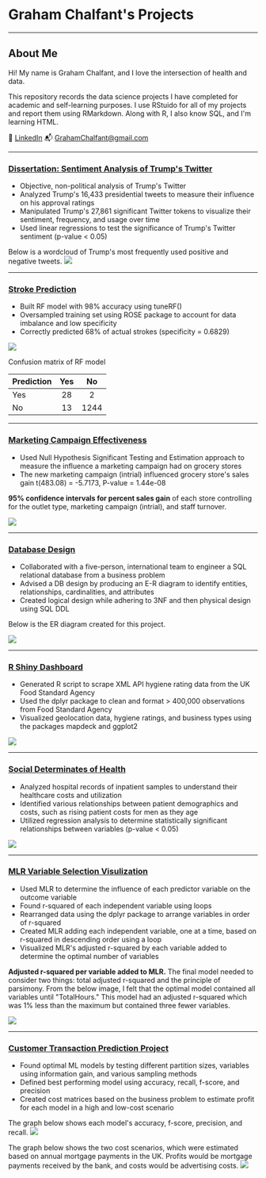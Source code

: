 # Graham Chalfant's Projects


---


## About Me
Hi! My name is Graham Chalfant, and I love the intersection of health and data. 

This repository records the data science projects I have completed for academic and self-learning purposes. I use RStuido for all of my projects and report them using RMarkdown. Along with R, I also know SQL, and I'm learning HTML.

💼 [LinkedIn](https://www.linkedin.com/in/grahamchalfant97/)
📬 [GrahamChalfant@gmail.com](mailto:grahamchalfant@gmail.com)



---



### [Dissertation: Sentiment Analysis of Trump's Twitter](https://github.com/GrahamChalfant/Dissertation_Power_Of_realDonalTrump)

- Objective, non-political analysis of Trump's Twitter
- Analyzed Trump's 16,433 presidential tweets to measure their influence on his approval ratings
- Manipulated Trump's 27,861 significant Twitter tokens to visualize their sentiment, frequency, and usage over time
- Used linear regressions to test the significance of Trump's Twitter sentiment (p-value < 0.05) 

Below is a wordcloud of Trump's most frequently used positive and negative tweets. 
![](/images/wordcloud_trump_twitter_sentiment.png)



---




### [Stroke Prediction](https://github.com/GrahamChalfant/Stroke_Prediction)

- Built RF model with 98% accuracy using tuneRF() 
- Oversampled training set using ROSE package to account for data imbalance and low specificity 
- Correctly predicted 68% of actual strokes (specificity = 0.6829)



![](/images/stoke_by_age_and_gender.png)

Confusion matrix of RF model


| Prediction  | Yes         | No          | 
| ----------- | :---------: | :---------: | 
| Yes         | 28          |  2          | 
| No          | 13          |  1244       | 




---


### [Marketing Campaign Effectiveness](https://github.com/GrahamChalfant/Business_Statistics)

- Used Null Hypothesis Significant Testing and Estimation approach to measure the influence a marketing campaign had on grocery stores  
- The new marketing campaign (intrial) influenced grocery store's sales gain t(483.08) = -5.7173, P-value = 1.44e-08  

**95% confidence intervals for percent sales gain** of each store controlling for the outlet type, marketing campaign (intrial), and staff turnover.


![](/images/percent_sales_gain_controlling_for_outlettype_and_staff_turnover.png)


 
 ---



### [Database Design](https://github.com/GrahamChalfant/Data_Management_Project)


- Collaborated with a five-person, international team to engineer a SQL relational database from a business problem 
- Advised a DB design by producing an E-R diagram to identify entities, relationships, cardinalities, and attributes 
- Created logical design while adhering to 3NF and then physical design using SQL DDL 


Below is the ER diagram created for this project. 

![](/images/ER_diagram.png)


---



### [R Shiny Dashboard](https://github.com/GrahamChalfant/Data_Management_Project)

- Generated R script to scrape XML API hygiene rating data from the UK Food Standard Agency
- Used the dplyr package to clean and format > 400,000 observations from Food Standard Agency 
- Visualized geolocation data, hygiene ratings, and business types using the packages mapdeck and ggplot2

![](/images/shiny_dash_final.png)



---



### [Social Determinates of Health](https://github.com/GrahamChalfant/Social_Determinants_Of_Health)

- Analyzed hospital records of inpatient samples to understand their healthcare costs and utilization
- Identified various relationships between patient demographics and costs, such as rising patient costs for men as they age 
- Utilized regression analysis to determine statistically significant relationships between variables (p-value < 0.05)

![](/images/average_cost_by_gender_and_age_group.png)



---
 
 
 
### [MLR Variable Selection Visulization](https://github.com/GrahamChalfant/Advanced_Data_Analysis_Project)

- Used MLR to determine the influence of each predictor variable on the outcome variable
- Found r-squared of each independent variable using loops
- Rearranged data using the dplyr package to arrange variables in order of r-squared
- Created MLR adding each independent variable, one at a time, based on r-squared in descending order using a loop
- Visualized MLR's adjusted r-squared by each variable added to determine the optimal number of variables 

**Adjusted r-squared per variable added to MLR.** The final model needed to consider two things: total adjusted r-squared and the principle of parsimony. From the below image, I felt that the optimal model contained all variables until "TotalHours." This model had an adjusted r-squared which was 1% less than the maximum but contained three fewer variables.

![](/images/multiple_lm_rsquared.png)

 
 
 ---
 
 
 
 
### [Customer Transaction Prediction Project](https://github.com/GrahamChalfant/Customer_Transaction_Prediction_Project)

- Found optimal ML models by testing different partition sizes, variables using information gain, and various sampling methods
- Defined best performing model using accuracy, recall, f-score, and precision
- Created cost matrices based on the business problem to estimate profit for each model in a high and low-cost scenario 

The graph below shows each model's accuracy, f-score, precision, and recall. 
![](/images/AIP_Model_Comparison.png)

The graph below shows the two cost scenarios, which were estimated based on annual mortgage payments in the UK. Profits would be mortgage payments received by the bank, and costs would be advertising costs. 
![](/images/AIP_Confusion_Matrix_Costs.png) 

